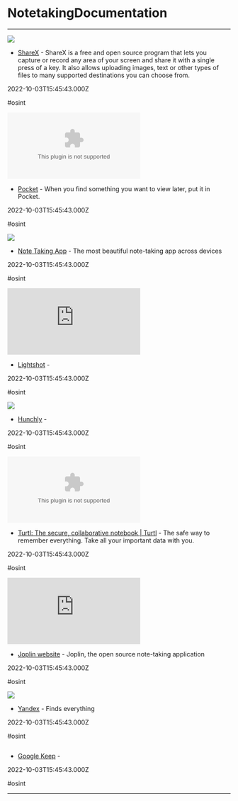 # NotetakingDocumentation

---

![](https://getsharex.com/img/ShareX_Card_Large.png)

- [ShareX](https://getsharex.com) - ShareX is a free and open source program that lets you capture or record any area of your screen and share it with a single press of a key. It also allows uploading images, text or other types of files to many supported destinations you can choose from.

2022-10-03T15:45:43.000Z

#osint

![](https://rdl.ink/render/https%3A%2F%2Fapp.getpocket.com)

- [Pocket](https://app.getpocket.com) - When you find something you want to view later, put it in Pocket.

2022-10-03T15:45:43.000Z

#osint

![](https://www.zohowebstatic.com/sites/zweb/images/ogimage/notebook-logo.png)

- [Note Taking App](https://www.zoho.com/notebook) - The most beautiful note-taking app across devices

2022-10-03T15:45:43.000Z

#osint

![](https://rdl.ink/render/https%3A%2F%2Fprnt.sc)

- [Lightshot](https://prnt.sc) - 

2022-10-03T15:45:43.000Z

#osint

![](https://rdl.ink/render/https%3A%2F%2Fwww.hunch.ly)

- [Hunchly](https://www.hunch.ly) - 

2022-10-03T15:45:43.000Z

#osint

![](https://rdl.ink/render/https%3A%2F%2Fturtlapp.com)

- [Turtl: The secure, collaborative notebook | Turtl](https://turtlapp.com) - The safe way to remember everything. Take all your important data with you.

2022-10-03T15:45:43.000Z

#osint

![](https://rdl.ink/render/https%3A%2F%2Fjoplinapp.org)

- [Joplin website](https://joplinapp.org) - Joplin, the open source note-taking application

2022-10-03T15:45:43.000Z

#osint

![](https://yastatic.net/s3/home-static/_/90/9034470dfcb0bea0db29a281007b8a38.png)

- [Yandex](https://disk.yandex.com/notes) - Finds everything

2022-10-03T15:45:43.000Z

#osint

![]()

- [Google Keep](https://keep.google.com) - 

2022-10-03T15:45:43.000Z

#osint

---

